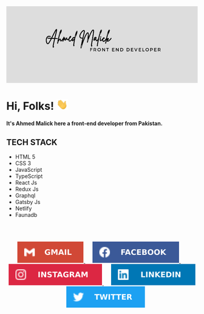 <img src="./assets/header.png">

# Hi, Folks! <img src="./assets/wave.gif" width="30px">

#### It's Ahmed Malick here a front-end developer from Pakistan.

## TECH STACK

- HTML 5
- CSS 3
- JavaScript
- TypeScript
- React Js
- Redux Js
- Graphql
- Gatsby Js
- Netlify
- Faunadb

<br />
<br />

<p align="center">
  <a href="mailto:ahmedmalik2k20@gmail.com">
  <img src="./assets/gmail.svg" />
  </a>
  &nbsp;&nbsp;&nbsp;&nbsp;
  <a href="https://www.facebook.com/profile.php?id=100011489112594">
  <img src="./assets/facebook.svg" />
  </a>
  &nbsp;&nbsp;&nbsp;&nbsp;
  <a href="https://www.instagram.com/ahmedmalik1612/">
  <img src="./assets/instagram.svg" />
  </a>
  &nbsp;&nbsp;&nbsp;&nbsp;
  <a href="https://www.linkedin.com/in/ahmedmalick/">
  <img src="./assets/linkedin.svg" />
  </a>
  &nbsp;&nbsp;&nbsp;&nbsp;
  <a href="https://twitter.com/ahmedmalik1612">
  <img src="./assets/twitter.svg" />
  </a>
</p>
